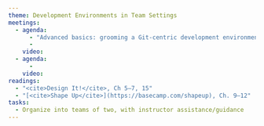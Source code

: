```yaml
---
theme: Development Environments in Team Settings
meetings:
  - agenda:
      - "Advanced basics: grooming a Git-centric development environment"
      -
    video:
  - agenda:
      -
    video:
readings:
  - "<cite>Design It!</cite>, Ch 5–7, 15"
  - "[<cite>Shape Up</cite>](https://basecamp.com/shapeup), Ch. 9–12"
tasks:
  - Organize into teams of two, with instructor assistance/guidance
---
```


